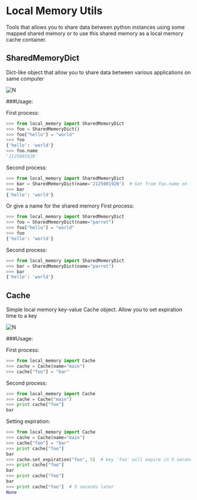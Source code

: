 # Local Memory Utils

Tools that allows you to share data between python instances using some mapped shared memory or to use this shared memory as a local memory cache container.

## SharedMemoryDict

Dict-like object that allow you to share data between various applications on same computer

![N](https://github.com/nano-labs/local_memory/blob/master/anim.gif)

###Usage:

First process:
```python
>>> from local_memory import SharedMemoryDict
>>> foo = SharedMemoryDict()
>>> foo["hello"] = "world"
>>> foo
{'hello': 'world'}
>>> foo.name
'2125001920'
```

Second process:
```python
>>> from local_memory import SharedMemoryDict
>>> bar = SharedMemoryDict(name='2125001920')  # Got from foo.name on first process
>>> bar
{'hello': 'world'}
```

Or give a name for the shared memory
First process:
```python
>>> from local_memory import SharedMemoryDict
>>> foo = SharedMemoryDict(name="parrot")
>>> foo["hello"] = "world"
>>> foo
{'hello': 'world'}
```

Second process:
```python
>>> from local_memory import SharedMemoryDict
>>> bar = SharedMemoryDict(name="parrot")
>>> bar
{'hello': 'world'}
```


## Cache

Simple local memory key-value Cache object. Allow you to set expiration time to a key

![N](https://github.com/nano-labs/local_memory/blob/master/cache.gif)

###Usage:

First process:
```python
>>> from local_memory import Cache
>>> cache = Cache(name="main")
>>> cache["foo"] = "bar"
```

Second process:
```python
>>> from local_memory import Cache
>>> cache = Cache("main")
>>> print cache["foo"]
bar
```

Setting expiration:
```python
>>> from local_memory import Cache
>>> cache = Cache(name="main")
>>> cache["foo"] = "bar"
>>> print cache["foo"]
bar
>>> cache.set_expiration("foo", 5)  # key 'foo' will expire in 5 seconds
>>> print cache["foo"]
bar
>>> print cache["foo"]
bar
>>> print cache["foo"]  # 5 seconds later
None
```
